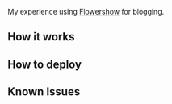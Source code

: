 My experience using [Flowershow](https://flowershow.app/) for blogging.

## How it works


## How to deploy


## Known Issues